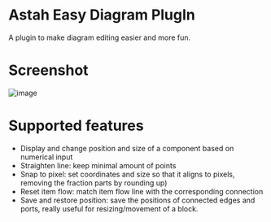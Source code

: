 # Astah Easy Diagram PlugIn

A plugin to make diagram editing easier and more fun. 

# Screenshot

![image](https://github.com/modeldriven-hu/astah-easy-diagram/assets/8182138/eaa0939e-de3b-40b0-9f89-0ca4d8f77789)

# Supported features

- Display and change position and size of a component based on numerical input
- Straighten line: keep minimal amount of points
- Snap to pixel: set coordinates and size so that it aligns to pixels, removing the fraction parts by rounding up)
- Reset item flow: match item flow line with the corresponding connection
- Save and restore position: save the positions of connected edges and ports, really useful for resizing/movement of a block.
 
